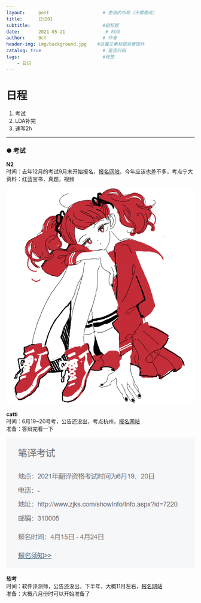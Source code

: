 ```yaml
---
layout:     post                    # 使用的布局（不需要改）
title:      日记01                 
subtitle:                           #副标题
date:       2021-05-21               # 时间
author:     Oct                     # 作者
header-img: img/background.jpg    #这篇文章标题背景图片
catalog: true                       # 是否归档
tags:                               #标签
    - 日记
---
```

# 日程

1. 考试
2. LDA补完
3. 速写2h

---

### ● 考试  

**N2**  
时间：去年12月的考试9月末开始报名，[报名网站](https://jlpt.neea.cn/index.do)，今年应该也差不多，考点宁大  
资料：红蓝宝书，真题，视频  

<img src="..\img\404-bg.jpg" />

**catti**  
时间：6月19~20号考，公告还没出，考点杭州，[报名网站](http://www.catticenter.com/KSBM.html)  
准备：答辩完看一下  

<img src="..\img\blog\2021-05-21_181730.jpg" />

**软考**  
时间：软件评测师，公告还没出，下半年，大概11月左右，[报名网站](http://www.zjrjks.org/)  
准备：大概八月份时可以开始准备了  


